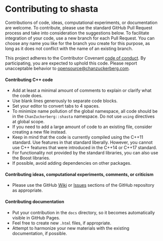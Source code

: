 # Contributing to shasta

Contributions of code, ideas, computational experiments,
or documentation are welcome. 
To contribute, please use the standard GitHub Pull Request process
and take into consideration the suggestions below.
To facilitate integration of your code,
use a new branch for each Pull Request.
You can choose any name you like for the branch you create for this purpose,
as long as it does not conflict with the name of an existing branch.

This project adheres to the Contributor Covenant 
[code of conduct](https://github.com/chanzuckerberg/.github/tree/master/CODE_OF_CONDUCT.md). 
By participating, you are expected to uphold this code. 
Please report unacceptable behavior to opensource@chanzuckerberg.com.


#### Contributing C++ code

* Add at least a minimal amount
of comments to explain or clarify what the code does. 
* Use blank lines generously to separate code blocks.
* Set your editor to convert tabs to 4 spaces.
* To minimize name pollution of the global namespace,
all code should be in the `ChanZuckerberg::shasta` namespace.
Do not use `using` directives at global scope.
* If you need to add a large amount of code to an existing
file, consider creating a new file instead.
* Keep in mind that the code is currently compiled
using the C++11 standard. Use features in that standard
liberally. However, you cannot use C++ features
that were introduced in the C++14 or C++17 standard.
* For functionality not provided
by the standard libraries, you can also use the Boost libraries.
* If possible, avoid adding dependencies on other packages.



#### Contributing ideas, computational experiments, comments, or criticism
* Please use the GitHub 
[Wiki](https://github.com/chanzuckerberg/shasta/wiki)
or 
[Issues](https://github.com/chanzuckerberg/shasta/issues)
sections of the GitHub repository as appropriate.



#### Contributing documentation

* Put your contribution in the `docs`
directory, so it becomes automatically visible in GitHub Pages.
* Feel free to create new `.html` files, if appropriate.
* Attempt to harmonize your new materials with the existing
documentation, if possible.

